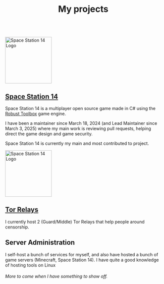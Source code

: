 ﻿---
title: My projects
description: Here's some stuff I worked on
layout: "projects"
aliases: /portfolio.html
---

<br />
<img src="/images/projects/ss14.svg" alt="Space Station 14 Logo" width="150"/>

## [Space Station 14](https://spacestation14.com/)
Space Station 14 is a multiplayer open source game made in C# using the [Robust Toolbox](https://github.com/space-wizards/RobustToolbox) game engine.

I have been a maintainer since <time datetime="2024-03-18T00:00:00+01:00">March 18, 2024</time> (and Lead Maintainer since <time datetime="2025-03-01T00:00:00+01:00">March 3, 2025</time>) where my main work is reviewing pull requests, helping direct the game design and game security.

Space Station 14 is currently my main and most contributed to project.

<img src="/images/projects/tor.png" alt="Space Station 14 Logo" width="150"/>

## [Tor Relays](https://metrics.torproject.org/rs.html#search/contact:pikachu.systems%20)
I currently host 2 (Guard/Middle) Tor Relays that help people around censorship.

## Server Administration
I self-host a bunch of services for myself, and also have hosted a bunch of game servers (Minecraft, Space Station 14). I have quite a good knowledge of hosting tools on Linux

###### More to come when I have something to show off.
